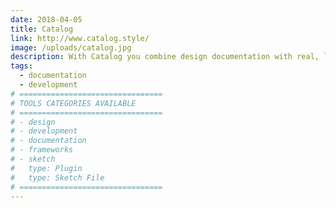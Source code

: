 ```yaml
---
date: 2018-04-05
title: Catalog
link: http://www.catalog.style/
image: /uploads/catalog.jpg
description: With Catalog you combine design documentation with real, live components in one single place, making collaboration between designers and developers seamless.
tags:
  - documentation
  - development
# ================================
# TOOLS CATEGORIES AVAILABLE
# ================================
# - design
# - development
# - documentation
# - frameworks
# - sketch
#   type: Plugin
#   type: Sketch File
# ================================
---
```

